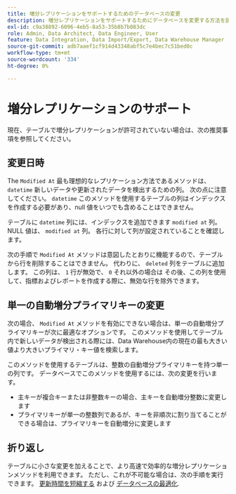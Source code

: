 ```yaml
---
title: 増分レプリケーションをサポートするためのデータベースの変更
description: 増分レプリケーションをサポートするためにデータベースを変更する方法を説明します。
exl-id: c9a38892-6096-4eb5-8a53-35b8b7b083dc
role: Admin, Data Architect, Data Engineer, User
feature: Data Integration, Data Import/Export, Data Warehouse Manager
source-git-commit: adb7aaef1cf914d43348abf5c7e4bec7c51bed0c
workflow-type: tm+mt
source-wordcount: '334'
ht-degree: 0%

---
```


# 増分レプリケーションのサポート

現在、テーブルで増分レプリケーションが許可されていない場合は、次の推奨事項を参照してください。

## 変更日時

The `Modified At` 最も理想的なレプリケーション方法であるメソッドは、 `datetime` 新しいデータや更新されたデータを検出するための列。 次の点に注意してください。 `datetime` このメソッドを使用するテーブルの列はインデックスを作成する必要があり、null 値をいつでも含めることはできません。

テーブルに `datetime` 列には、インデックスを追加できます `modified at` 列。 NULL 値は、 `modified at` 列。 各行に対して列が設定されていることを確認します。

次の手順で `Modified At` メソッドは意図したとおりに機能するので、テーブルから行を削除することはできません。 代わりに、 `deleted` 列をテーブルに追加します。 この列は、 `1` 行が無効で、 `0` それ以外の場合は その後、この列を使用して、指標およびレポートを作成する際に、無効な行を除外できます。

## 単一の自動増分プライマリキーの変更

次の場合、 `Modified At` メソッドを有効にできない場合は、単一の自動増分プライマリキーが次に最適なオプションです。 このメソッドを使用してテーブル内で新しいデータが検出される際には、Data Warehouse内の現在の最も大きい値より大きいプライマリ・キー値を検索します。

このメソッドを使用するテーブルは、整数の自動増分プライマリキーを持つ単一の列です。 データベースでこのメソッドを使用するには、次の変更を行います。

* 主キーが複合キーまたは非整数キーの場合、主キーを自動増分整数に変更します
* プライマリキーが単一の整数列であるが、キーを非順次に割り当てることができる場合は、プライマリキーを自動増分に変更します

## 折り返し

テーブルに小さな変更を加えることで、より高速で効率的な増分レプリケーションメソッドを利用できます。 ただし、これが不可能な場合は、次の手順を実行できます。 [更新時間を短縮する](../best-practices/reduce-update-cycle-time.md) および [データベースの最適化](../best-practices/opt-db-analysis.md).
